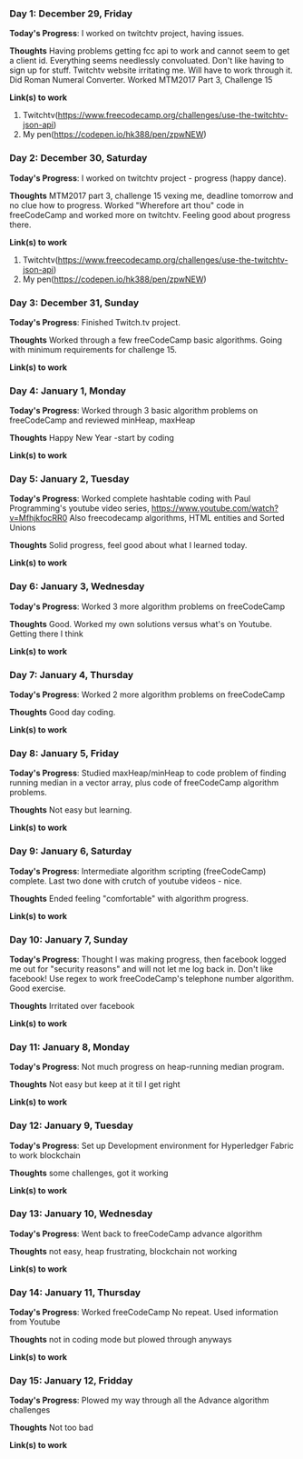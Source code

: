 ### Day 1: December 29, Friday

**Today's Progress**: I worked on twitchtv project, having issues.

**Thoughts** Having problems getting fcc api to work and cannot seem to get a client id.  Everything seems needlessly convoluated. Don't like having to sign up for stuff.  Twitchtv website irritating me.  Will have to work through it. Did Roman Numeral Converter.  Worked MTM2017 Part 3, Challenge 15

**Link(s) to work**
1. Twitchtv(https://www.freecodecamp.org/challenges/use-the-twitchtv-json-api)
2. My pen(https://codepen.io/hk388/pen/zpwNEW)

### Day 2: December 30, Saturday

**Today's Progress**: I worked on twitchtv project - progress (happy dance).

**Thoughts** MTM2017 part 3, challenge 15 vexing me, deadline tomorrow and no clue how to progress.  Worked "Wherefore art thou" code in freeCodeCamp and worked more on twitchtv.  Feeling good about progress there.

**Link(s) to work**
1. Twitchtv(https://www.freecodecamp.org/challenges/use-the-twitchtv-json-api)
2. My pen(https://codepen.io/hk388/pen/zpwNEW)

### Day 3: December 31, Sunday

**Today's Progress**: Finished Twitch.tv project.

**Thoughts** Worked through a few freeCodeCamp basic algorithms.  Going with minimum requirements for challenge 15.  

**Link(s) to work**

### Day 4: January 1, Monday

**Today's Progress**: Worked through 3 basic algorithm problems on freeCodeCamp and reviewed minHeap, maxHeap

**Thoughts** Happy New Year -start by coding  

**Link(s) to work**

### Day 5: January 2, Tuesday

**Today's Progress**: Worked complete hashtable coding with Paul Programming's youtube video series, https://www.youtube.com/watch?v=MfhjkfocRR0 Also freecodecamp algorithms, HTML entities and Sorted Unions

**Thoughts** Solid progress, feel good about what I learned today.  

**Link(s) to work**

### Day 6: January 3, Wednesday

**Today's Progress**: Worked 3 more algorithm problems on freeCodeCamp

**Thoughts** Good. Worked my own solutions versus what's on Youtube.  Getting there I think  

**Link(s) to work**

### Day 7: January 4, Thursday

**Today's Progress**: Worked 2 more algorithm problems on freeCodeCamp

**Thoughts** Good day coding.  

**Link(s) to work**

### Day 8: January 5, Friday

**Today's Progress**: Studied maxHeap/minHeap to code problem of finding running median in a vector array, plus code of freeCodeCamp algorithm problems.

**Thoughts** Not easy but learning.  

**Link(s) to work**

### Day 9: January 6, Saturday

**Today's Progress**: Intermediate algorithm scripting (freeCodeCamp) complete.  Last two done with crutch of youtube videos - nice.

**Thoughts** Ended feeling "comfortable" with algorithm progress.  

**Link(s) to work**

### Day 10: January 7, Sunday

**Today's Progress**: Thought I was making progress, then facebook logged me out for "security reasons" and will not let me log back in.  Don't like facebook!  Use regex to work freeCodeCamp's telephone number algorithm.  Good exercise.

**Thoughts** Irritated over facebook  

**Link(s) to work**

### Day 11: January 8, Monday

**Today's Progress**: Not much progress on heap-running median program.

**Thoughts** Not easy but keep at it til I get right  

**Link(s) to work**

### Day 12: January 9, Tuesday

**Today's Progress**: Set up Development environment for Hyperledger Fabric to work blockchain

**Thoughts** some challenges, got it working  

**Link(s) to work**

### Day 13: January 10, Wednesday

**Today's Progress**: Went back to freeCodeCamp advance algorithm 

**Thoughts** not easy, heap frustrating, blockchain not working  

**Link(s) to work**

### Day 14: January 11, Thursday

**Today's Progress**: Worked freeCodeCamp No repeat.  Used information from Youtube

**Thoughts** not in coding mode but plowed through anyways  

**Link(s) to work**

### Day 15: January 12, Fridday

**Today's Progress**: Plowed my way through all the Advance algorithm challenges

**Thoughts** Not too bad  

**Link(s) to work**
